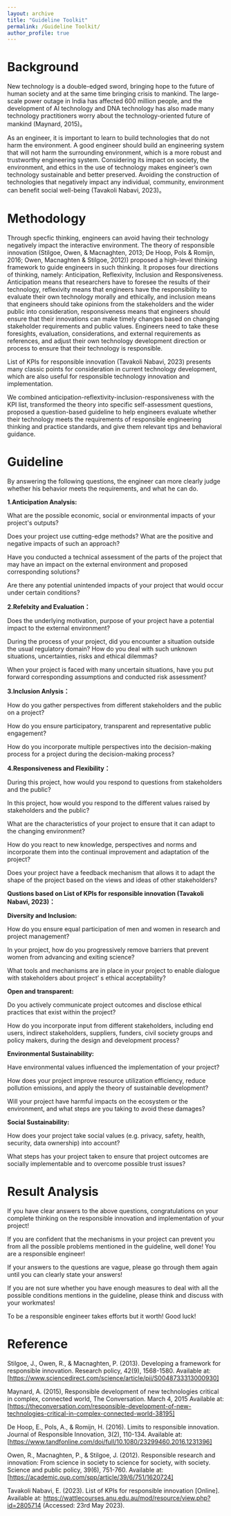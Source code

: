 ```yaml
---
layout: archive
title: "Guideline Toolkit"
permalink: /Guideline Toolkit/
author_profile: true
---
```

Background
======
New technology is a double-edged sword, bringing hope to the future of human society and at the same time bringing crisis to mankind. The large-scale power outage in India has affected 600 million people, and the development of AI technology and DNA technology has also made many technology practitioners worry about the technology-oriented future of mankind (Maynard, 2015)。

As an engineer, it is important to learn to build technologies that do not harm the environment. A good engineer should build an engineering system that will not harm the surrounding environment, which is a more robust and trustworthy engineering system. Considering its impact on society, the environment, and ethics in the use of technology makes engineer’s own technology sustainable and better preserved. Avoiding the construction of technologies that negatively impact any individual, community, environment can benefit social well-being (Tavakoli Nabavi, 2023)。

Methodology
======
Through specfic thinking, engineers can avoid having their technology negatively impact the interactive environment. The theory of responsible innovation (Stilgoe, Owen, & Macnaghten, 2013; De Hoop, Pols & Romijn, 2016; Owen, Macnaghten & Stilgoe, 2012)) proposed a high-level thinking framework to guide engineers in such thinking. It proposes four directions of thinking, namely: Anticipation, Reflexivity, Inclusion and Responsiveness. Anticipation means that researchers have to foresee the results of their technology, reflexivity means that engineers have the responsibility to evaluate their own technology morally and ethically, and inclusion means that engineers should take opinions from the stakeholders and the wider public into consideration, responsiveness means that engineers should ensure that their innovations can make timely changes based on changing stakeholder requirements and public values. Engineers need to take these foresights, evaluation, considerations, and external requirements as references, and adjust their own technology development direction or process to ensure that their technology is responsible.

List of KPIs for responsible innovation (Tavakoli Nabavi, 2023) presents many classic points for consideration in current technology development, which are also useful for responsible technology innovation and implementation.

We combined anticipation-reflextivity-inclusion-responsiveness with the KPI list, transformed the theory into specific self-assessment questions, proposed a question-based guideline to help engineers evaluate whether their technology meets the requirements of responsible engineering thinking and practice standards, and give them relevant tips and behavioral guidance.

Guideline
======
By answering the following questions, the engineer can more clearly judge whether his behavior meets the requirements, and what he can do.

**1.Anticipation Analysis:**

What are the possible economic, social or environmental impacts of your project's outputs?

Does your project use cutting-edge methods? What are the positive and negative impacts of such an approach?

Have you conducted a technical assessment of the parts of the project that may have an impact on the external environment and proposed corresponding solutions?

Are there any potential unintended impacts of your project that would occur under certain conditions?

**2.Refelxity and Evaluation：**

Does the underlying motivation, purpose of your project have a potential impact to the external environment?

During the process of your project, did you encounter a situation outside the usual regulatory domain? How do you deal with such unknown situations, uncertainties, risks and ethical dilemmas?

When your project is faced with many uncertain situations, have you put forward corresponding assumptions and conducted risk assessment?

**3.Inclusion Anlysis：**

How do you gather perspectives from different stakeholders and the public on a project?

How do you ensure participatory, transparent and representative public engagement?

How do you incorporate multiple perspectives into the decision-making process for a project during the decision-making process?

**4.Responsiveness and Flexibility：**

During this project, how would you respond to questions from stakeholders and the public?

In this project, how would you respond to the different values raised by stakeholders and the public?

What are the characteristics of your project to ensure that it can adapt to the changing environment?

How do you react to new knowledge, perspectives and norms and incorporate them into the continual improvement and adaptation of the project?

Does your project have a feedback mechanism that allows it to adapt the shape of the project based on the views and ideas of other stakeholders?

**Qustions based on List of KPIs for responsible innovation (Tavakoli Nabavi, 2023)：**

**Diversity and Inclusion:**

How do you ensure equal participation of men and women in research and project management?

In your project, how do you progressively remove barriers that prevent women from advancing and exiting science?

What tools and mechanisms are in place in your project to enable dialogue with stakeholders about project’ s ethical acceptability?

**Open and transparent:**

Do you actively communicate project outcomes and disclose ethical practices that exist within the project?

How do you incorporate input from different stakeholders, including end users, indirect stakeholders, suppliers, funders, civil society groups and policy makers, during the design and development process?

**Environmental Sustainability:**

Have environmental values influenced the implementation of your project?

How does your project improve resource utilization efficiency, reduce pollution emissions, and apply the theory of sustainable development?

Will your project have harmful impacts on the ecosystem or the environment, and what steps are you taking to avoid these damages?

**Social Sustainability:**

How does your project take social values (e.g. privacy, safety, health, security, data ownership) into account?

What steps has your project taken to ensure that project outcomes are socially implementable and to overcome possible trust issues?

Result Analysis
======
If you have clear answers to the above questions, congratulations on your complete thinking on the responsible innovation and implementation of your project!

If you are confident that the mechanisms in your project can prevent you from all the possible problems mentioned in the guideline, well done! You are a responsible engineer!

If your answers to the questions are vague, please go through them again until you can clearly state your answers!

If you are not sure whether you have enough measures to deal with all the possible conditions mentions in the guideline, please think and discuss with your workmates!

To be a responsible engineer takes efforts but it worth! Good luck!


Reference
======

Stilgoe, J., Owen, R., & Macnaghten, P. (2013). Developing a framework for responsible innovation. Research policy, 42(9), 1568-1580. Available at: [https://www.sciencedirect.com/science/article/pii/S0048733313000930]

Maynard, A. (2015), Responsible development of new technologies critical in complex, connected world, The Conversation. March 4, 2015 Available at: [https://theconversation.com/responsible-development-of-new-technologies-critical-in-complex-connected-world-38195]

De Hoop, E., Pols, A., & Romijn, H. (2016). Limits to responsible innovation. Journal of Responsible Innovation, 3(2), 110-134. Available at: [https://www.tandfonline.com/doi/full/10.1080/23299460.2016.1231396]

Owen, R., Macnaghten, P., & Stilgoe, J. (2012). Responsible research and innovation: From science in society to science for society, with society. Science and public policy, 39(6), 751-760. Available at: [https://academic.oup.com/spp/article/39/6/751/1620724]

Tavakoli Nabavi, E. (2023). List of KPIs for responsible innovation [Online]. Available at: https://wattlecourses.anu.edu.au/mod/resource/view.php?id=2805714 (Accessed: 23rd May 2023).

